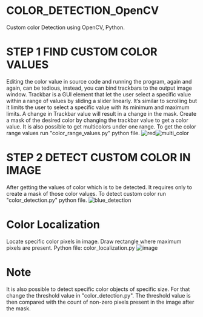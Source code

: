 # COLOR_DETECTION_OpenCV
Custom color Detection using OpenCV, Python.
# STEP 1 FIND CUSTOM COLOR VALUES
Editing the color value in source code and running the program, again and again, can be tedious, instead, you can bind trackbars to the output image window. Trackbar is a GUI element that let the user select a specific value within a range of values by sliding a slider linearly. It’s similar to scrolling but it limits the user to select a specific value with its minimum and maximum limits. A change in Trackbar value will result in a change in the mask. Create a mask of the desired color by changing the trackbar value to get a color value.
It is also possible to get multicolors under one range.
To get the color range values run "color_range_values.py" python file.
![red](https://user-images.githubusercontent.com/85798077/122750238-8b593380-d28e-11eb-8b30-b1e43854dca3.png)![multi_color](https://user-images.githubusercontent.com/85798077/122750289-98762280-d28e-11eb-92e7-da1b24dd19ad.jpg)
# STEP 2 DETECT CUSTOM COLOR IN IMAGE
After getting the values of color which is to be detected. It requires only to create a mask of those color values. To detect custom color run "color_detection.py" python file.
![blue_detection](https://user-images.githubusercontent.com/85798077/122751152-aed0ae00-d28f-11eb-946d-d263e9df8cc2.jpg)
# Color Localization
Locate specific color pixels in image. Draw rectangle where maximum pixels are present.
Python file: color_localization.py
![image](https://user-images.githubusercontent.com/85798077/177430019-1cc374c3-d2ad-493f-8180-5c8b893121da.png)
# Note
It is also possible to detect specific color objects of specific size. For that change the threshold value in "color_detection.py". The threshold value is then compared with the count of non-zero pixels present in the image after the mask.
